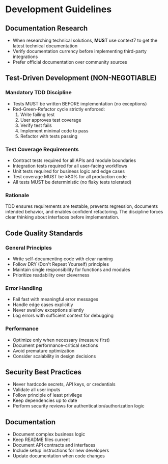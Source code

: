 # Development Guidelines

## Documentation Research
- When researching technical solutions, **MUST** use context7 to get the latest technical documentation
- Verify documentation currency before implementing third-party integrations
- Prefer official documentation over community sources

## Test-Driven Development (NON-NEGOTIABLE)

### Mandatory TDD Discipline
- Tests MUST be written BEFORE implementation (no exceptions)
- Red-Green-Refactor cycle strictly enforced:
  1. Write failing test
  2. User approves test coverage
  3. Verify test fails
  4. Implement minimal code to pass
  5. Refactor with tests passing

### Test Coverage Requirements
- Contract tests required for all APIs and module boundaries
- Integration tests required for all user-facing workflows
- Unit tests required for business logic and edge cases
- Test coverage MUST be ≥80% for all production code
- All tests MUST be deterministic (no flaky tests tolerated)

### Rationale
TDD ensures requirements are testable, prevents regression, documents intended behavior, and enables confident refactoring. The discipline forces clear thinking about interfaces before implementation.

## Code Quality Standards

### General Principles
- Write self-documenting code with clear naming
- Follow DRY (Don't Repeat Yourself) principles
- Maintain single responsibility for functions and modules
- Prioritize readability over cleverness

### Error Handling
- Fail fast with meaningful error messages
- Handle edge cases explicitly
- Never swallow exceptions silently
- Log errors with sufficient context for debugging

### Performance
- Optimize only when necessary (measure first)
- Document performance-critical sections
- Avoid premature optimization
- Consider scalability in design decisions

## Security Best Practices
- Never hardcode secrets, API keys, or credentials
- Validate all user inputs
- Follow principle of least privilege
- Keep dependencies up to date
- Perform security reviews for authentication/authorization logic

## Documentation
- Document complex business logic
- Keep README files current
- Document API contracts and interfaces
- Include setup instructions for new developers
- Update documentation when code changes
